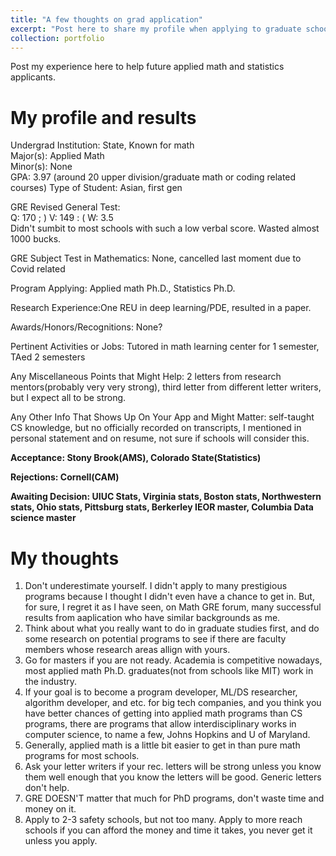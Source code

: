 ```yaml
---
title: "A few thoughts on grad application"
excerpt: "Post here to share my profile when applying to graduate schools and some thoughts<br/><img src='/images/stony.jpg'>"
collection: portfolio
---
```


Post my experience here to help future applied math and statistics applicants.
# My profile and results

Undergrad Institution: State, Known for math  
Major(s): Applied Math  
Minor(s): None  
GPA: 3.97 (around 20 upper division/graduate math or coding related courses)
Type of Student: Asian, first gen  
  
GRE Revised General Test:  
Q: 170  ; )
V: 149  : (
W: 3.5  
Didn't sumbit to most schools with such a low verbal score. Wasted almost 1000 bucks.
  
GRE Subject Test in Mathematics:  None, cancelled last moment due to Covid related
  
  
Program Applying: Applied math Ph.D., Statistics Ph.D. 
  
Research Experience:One REU in deep learning/PDE, resulted in a paper.  

Awards/Honors/Recognitions: None?  

Pertinent Activities or Jobs: Tutored in math learning center for 1 semester, TAed 2 semesters  

Any Miscellaneous Points that Might Help: 2 letters from research mentors(probably very very strong), third letter from different letter writers, but I expect all to be strong.

Any Other Info That Shows Up On Your App and Might Matter: self-taught CS knowledge, but no officially recorded on transcripts, I mentioned in personal statement and on resume, not sure if schools will consider this.

**Acceptance: Stony Brook(AMS), Colorado State(Statistics)**

**Rejections: Cornell(CAM)**

**Awaiting Decision: UIUC Stats, Virginia stats, Boston stats, Northwestern stats, Ohio stats, Pittsburg stats, Berkerley IEOR master, Columbia Data science master**

# My thoughts
1. Don't underestimate yourself. I didn't apply to many prestigious programs because I thought I didn't even have a chance to get in. But, for sure, I regret it as I have seen, on Math GRE forum, many successful results from aaplication who have similar backgrounds as me.
2. Think about what you really want to do in graduate studies first, and do some research on potential programs to see if there are faculty members whose research areas allign with yours.
3.  Go for masters if you are not ready. Academia is competitive nowadays, most applied math Ph.D. graduates(not from schools like MIT) work in the industry.
4. If your goal is to become a program developer, ML/DS researcher, algorithm developer, and etc. for big tech companies, and you think you have better chances of getting into applied math programs than CS programs, there are programs that allow interdisciplinary works in computer science, to name a few, Johns Hopkins and U of Maryland.
5. Generally, applied math is a little bit easier to get in than pure math programs for most schools.
6. Ask your letter writers if your rec. letters will be strong unless you know them well enough that you know the letters will be good. Generic letters don't help.
7. GRE DOESN'T matter that much for PhD programs, don't waste time and money on it.
8. Apply to 2-3 safety schools, but not too many. Apply to more reach schools if you can afford the money and time it takes, you never get it unless you apply.